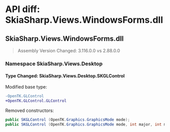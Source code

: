 # API diff: SkiaSharp.Views.WindowsForms.dll

## SkiaSharp.Views.WindowsForms.dll

> Assembly Version Changed: 3.116.0.0 vs 2.88.0.0

### Namespace SkiaSharp.Views.Desktop

#### Type Changed: SkiaSharp.Views.Desktop.SKGLControl

Modified base type:

```diff
-OpenTK.GLControl
+OpenTK.GLControl.GLControl
```

Removed constructors:

```csharp
public SKGLControl (OpenTK.Graphics.GraphicsMode mode);
public SKGLControl (OpenTK.Graphics.GraphicsMode mode, int major, int minor, OpenTK.Graphics.GraphicsContextFlags flags);
```



